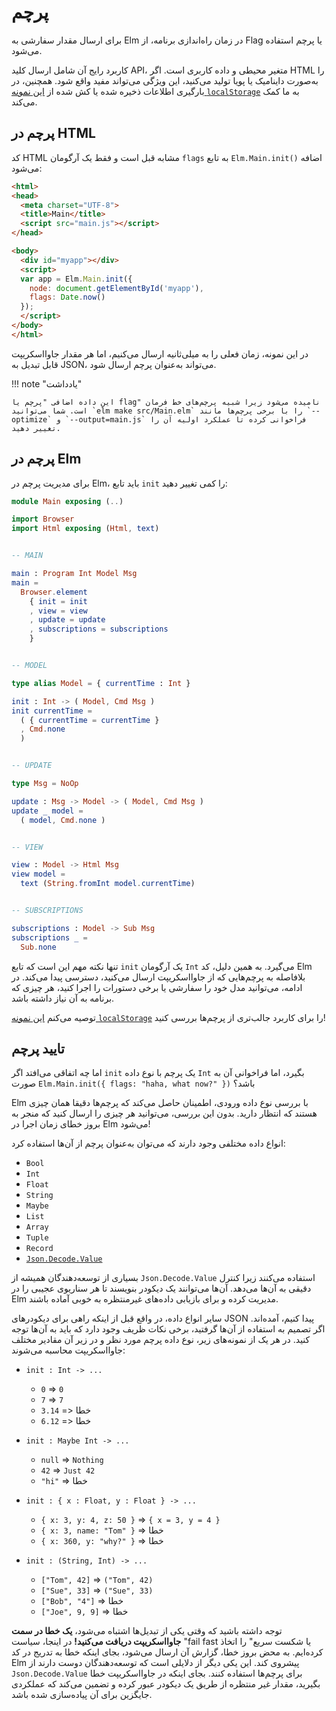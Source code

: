 # پرچم

برای ارسال مقدار سفارشی به Elm در زمان راه‌اندازی برنامه، از Flag یا پرچم استفاده می‌شود.

کاربرد رایج آن شامل ارسال کلید API، متغیر محیطی و داده کاربری است. اگر HTML را به‌صورت داینامیک یا پویا تولید می‌کنید، این ویژگی می‌تواند مفید واقع شود. همچنین، در بارگیری اطلاعات ذخیره شده یا کش شده از [این نمونه `localStorage`][localstorage] به ما کمک می‌کند.

## پرچم در HTML
کد HTML مشابه قبل است و فقط یک آرگومان `flags` به تابع `Elm.Main.init()` اضافه می‌شود:

```html linenums="1"
<html>
<head>
  <meta charset="UTF-8">
  <title>Main</title>
  <script src="main.js"></script>
</head>

<body>
  <div id="myapp"></div>
  <script>
  var app = Elm.Main.init({
    node: document.getElementById('myapp'),
    flags: Date.now()
  });
  </script>
</body>
</html>
```

در این نمونه، زمان فعلی را به میلی‌ثانیه ارسال می‌کنیم، اما هر مقدار جاوااسکریپت قابل تبدیل به JSON، می‌تواند به‌عنوان پرچم ارسال شود.

!!! note "یادداشت"

	این داده اضافی "پرچم یا flag" نامیده می‌شود زیرا شبیه پرچم‌های خط فرمان است. شما می‌توانید `elm make src/Main.elm` را با برخی پرچم‌ها مانند `--optimize` و `--output=main.js` فراخوانی کرده تا عملکرد اولیه آن را تغییر دهید.

## پرچم در Elm

برای مدیریت پرچم در Elm، باید تابع `init` را کمی تغییر دهید:

```elm linenums="1"
module Main exposing (..)

import Browser
import Html exposing (Html, text)


-- MAIN

main : Program Int Model Msg
main =
  Browser.element
    { init = init
    , view = view
    , update = update
    , subscriptions = subscriptions
    }


-- MODEL

type alias Model = { currentTime : Int }

init : Int -> ( Model, Cmd Msg )
init currentTime =
  ( { currentTime = currentTime }
  , Cmd.none
  )


-- UPDATE

type Msg = NoOp

update : Msg -> Model -> ( Model, Cmd Msg )
update _ model =
  ( model, Cmd.none )


-- VIEW

view : Model -> Html Msg
view model =
  text (String.fromInt model.currentTime)


-- SUBSCRIPTIONS

subscriptions : Model -> Sub Msg
subscriptions _ =
  Sub.none
```

تنها نکته مهم این است که تابع `init` یک آرگومان `Int` می‌گیرد. به همین دلیل، کد Elm بلافاصله به پرچم‌هایی که از جاوااسکریپت ارسال می‌کنید، دسترسی پیدا می‌کند. در ادامه، می‌توانید مدل خود را سفارشی یا برخی دستورات را اجرا کنید، هر چیزی که برنامه به آن نیاز داشته باشد.

توصیه می‌کنم [این نمونه `localStorage`][localStorage] را برای کاربرد جالب‌تری از پرچم‌ها بررسی کنید!

## تایید پرچم

اما چه اتفاقی می‌افتد اگر `init` یک پرچم با نوع داده `Int` بگیرد، اما فراخوانی آن به صورت `Elm.Main.init({ flags: "haha, what now?" })` باشد؟

Elm با بررسی نوع داده ورودی، اطمینان حاصل می‌کند که پرچم‌ها دقیقا همان چیزی هستند که انتظار دارید. بدون این بررسی، می‌توانید هر چیزی را ارسال کنید که منجر به بروز خطای زمان اجرا در Elm می‌شود!

انواع داده‌‌ مختلفی وجود دارند که می‌توان به‌عنوان پرچم از آن‌ها استفاده کرد:

- `Bool`
- `Int`
- `Float`
- `String`
- `Maybe`
- `List`
- `Array`
- `Tuple`
- `Record`
- [`Json.Decode.Value`][json.decode.value]

بسیاری از توسعه‌دهندگان همیشه از `Json.Decode.Value` استفاده می‌کنند زیرا کنترل دقیقی به آن‌ها می‌دهد. آن‌ها می‌توانند یک دیکودر بنویسند تا هر سناریوی عجیبی را در Elm مدیریت کرده و برای بازیابی داده‌های غیرمنتظره به خوبی آماده باشند.

سایر انواع داده، در واقع قبل از اینکه راهی برای دیکودرهای JSON پیدا کنیم، آمده‌اند. اگر تصمیم به استفاده از آن‌ها گرفتید، برخی نکات ظریف وجود دارد که باید به آن‌ها توجه کنید. در هر یک از نمونه‌های زیر، نوع داده پرچم مورد نظر و در زیر آن مقادیر مختلف جاوااسکریپت محاسبه می‌شوند:

- `init : Int -> ...`
  - `0` => `0`
  - `7` => `7`
  - `3.14` => خطا
  - `6.12` => خطا

- `init : Maybe Int -> ...`
  - `null` => `Nothing`
  - `42` => `Just 42`
  - `"hi"` => خطا

- `init : { x : Float, y : Float } -> ...`
  - `{ x: 3, y: 4, z: 50 }` => `{ x = 3, y = 4 }`
  - `{ x: 3, name: "Tom" }` => خطا
  - `{ x: 360, y: "why?" }` => خطا

- `init : (String, Int) -> ...`
  - `["Tom", 42]` => `("Tom", 42)`
  - `["Sue", 33]` => `("Sue", 33)`
  - `["Bob", "4"]` => خطا
  - `["Joe", 9, 9]` => خطا

توجه داشته باشید که وقتی یکی از تبدیل‌ها اشتباه می‌شود، **یک خطا در سمت جاوااسکریپت دریافت می‌کنید!** در اینجا، سیاست "fail fast یا شکست سریع" را اتخاذ کرده‌ایم. به محض بروز خطا، گزارش آن ارسال می‌شود، بجای اینکه خطا به تدریج در کد Elm پیشروی کند. این یکی دیگر از دلایلی است که توسعه‌دهندگان دوست دارند از `Json.Decode.Value` برای پرچم‌ها استفاده کنند. بجای اینکه در جاوااسکریپت خطا بگیرید، مقدار غیر منتظره از طریق یک دیکودر عبور کرده و تضمین می‌کند که عملکردی جایگزین برای آن پیاده‌سازی شده باشد.

[localstorage]: https://github.com/elm-community/js-integration-examples/tree/master/localStorage
[json.decode.value]: https://package.elm-lang.org/packages/elm/json/latest/Json-Decode#Value